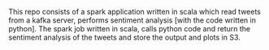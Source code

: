 This repo consists of a spark application written in scala
which read tweets from a kafka server, performs sentiment analysis
[with the code written in python].
The spark job written in scala, calls python code and return
the sentiment analysis of the tweets and store the output and plots
in S3.